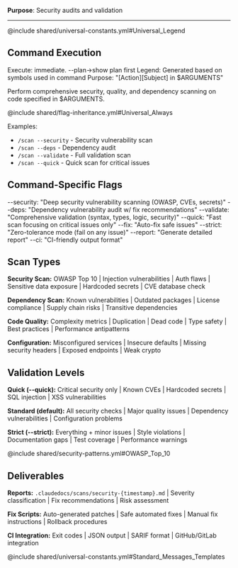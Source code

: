 **Purpose**: Security audits and validation

---

@include shared/universal-constants.yml#Universal_Legend

## Command Execution
Execute: immediate. --plan→show plan first
Legend: Generated based on symbols used in command
Purpose: "[Action][Subject] in $ARGUMENTS"

Perform comprehensive security, quality, and dependency scanning on code specified in $ARGUMENTS.

@include shared/flag-inheritance.yml#Universal_Always

Examples:
- `/scan --security` - Security vulnerability scan
- `/scan --deps` - Dependency audit
- `/scan --validate` - Full validation scan
- `/scan --quick` - Quick scan for critical issues

## Command-Specific Flags
--security: "Deep security vulnerability scanning (OWASP, CVEs, secrets)"
--deps: "Dependency vulnerability audit w/ fix recommendations"
--validate: "Comprehensive validation (syntax, types, logic, security)"
--quick: "Fast scan focusing on critical issues only"
--fix: "Auto-fix safe issues"
--strict: "Zero-tolerance mode (fail on any issue)"
--report: "Generate detailed report"
--ci: "CI-friendly output format"

## Scan Types

**Security Scan:** OWASP Top 10 | Injection vulnerabilities | Auth flaws | Sensitive data exposure | Hardcoded secrets | CVE database check

**Dependency Scan:** Known vulnerabilities | Outdated packages | License compliance | Supply chain risks | Transitive dependencies

**Code Quality:** Complexity metrics | Duplication | Dead code | Type safety | Best practices | Performance antipatterns

**Configuration:** Misconfigured services | Insecure defaults | Missing security headers | Exposed endpoints | Weak crypto

## Validation Levels

**Quick (--quick):** Critical security only | Known CVEs | Hardcoded secrets | SQL injection | XSS vulnerabilities

**Standard (default):** All security checks | Major quality issues | Dependency vulnerabilities | Configuration problems

**Strict (--strict):** Everything + minor issues | Style violations | Documentation gaps | Test coverage | Performance warnings

@include shared/security-patterns.yml#OWASP_Top_10

## Deliverables

**Reports:** `.claudedocs/scans/security-{timestamp}.md` | Severity classification | Fix recommendations | Risk assessment

**Fix Scripts:** Auto-generated patches | Safe automated fixes | Manual fix instructions | Rollback procedures

**CI Integration:** Exit codes | JSON output | SARIF format | GitHub/GitLab integration

@include shared/universal-constants.yml#Standard_Messages_Templates